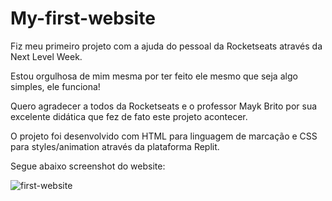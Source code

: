# My-first-website

Fiz meu primeiro projeto com a ajuda do pessoal da Rocketseats através da Next Level Week.

Estou orgulhosa de mim mesma por ter feito ele mesmo que seja algo simples, ele funciona!

Quero agradecer a todos da Rocketseats e o professor Mayk Brito por sua excelente didática que fez de fato este projeto acontecer.

O projeto foi desenvolvido com HTML para linguagem de marcação e CSS para styles/animation através da plataforma Replit.

Segue abaixo screenshot do website:

![first-website](https://user-images.githubusercontent.com/87386806/190865722-cdc60b2b-ee77-4941-b4c1-1895cffd9f1a.png)
